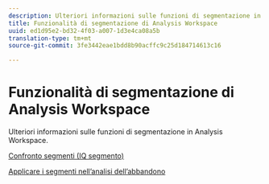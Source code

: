 ```yaml
---
description: Ulteriori informazioni sulle funzioni di segmentazione in Analysis Workspace.
title: Funzionalità di segmentazione di Analysis Workspace
uuid: ed1d95e2-bd32-4f03-a007-1d3e4ca08a5b
translation-type: tm+mt
source-git-commit: 3fe3442eae1bdd8b90acffc9c25d184714613c16

---
```



# Funzionalità di segmentazione di Analysis Workspace

Ulteriori informazioni sulle funzioni di segmentazione in Analysis Workspace.

[Confronto segmenti (IQ segmento)](https://docs.adobe.com/content/help/it-IT/analytics/analyze/analysis-workspace/panels/segment-comparison/segment-comparison.html)

[Applicare i segmenti nell’analisi dell’abbandono](https://docs.adobe.com/help/en/analytics/analyze/analysis-workspace/visualizations/fallout/compare-segments-fallout.html)
